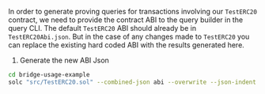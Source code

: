 In order to generate proving queries for transactions involving our `TestERC20` contract, we need to provide the contract ABI to the query builder in the query CLI. The default `TestERC20` ABI should already be in `TestERC20Abi.json`. But in the case of any changes made to `TestERC20` you can replace the existing hard coded ABI with the results generated here.

1. Generate the new ABI Json
```sh
cd bridge-usage-example
solc "src/TestERC20.sol" --combined-json abi --overwrite --json-indent 2 | jq -c '.contracts["src/TestERC20.sol:TestERC20"].abi' > TestERC20Abi.txt
```